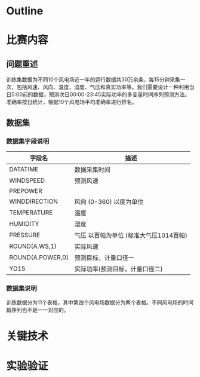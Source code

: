# Outline
# 比赛内容
## 问题重述
训练集数据为不同10个风电场近一年的运行数据共30万余条，每15分钟采集一次，包括风速、风向、温度、湿度、气压和真实功率等。我们需要设计一种利用当日5:00前的数据，预测次日00:00-23:45实际功率的多变量时间序列预测方法。准确率按日统计，根据10个风电场平均准确率进行排名。
## 数据集
### 数据集字段说明
|  字段名   | 描述  |
|  ----  | ----  |
| DATATIME  | 数据采集时间 |
| WINDSPEED  | 预测风速 |
| PREPOWER |  |
| WINDDIRECTION | 风向 (0-360) 以度为单位 |
| TEMPERATURE | 温度 |
| HUMIDITY | 湿度 |
| PRESSURE |气压 以百帕为单位 (标准大气压1014百帕)|
| ROUND(A.WS,1) | 实际风速 |
| ROUND(A.POWER,0) | 预测目标，计量口径一 |
| YD15| 实际功率(预测目标，计量口径二) |
### 数据集说明
训练数据分为11个表格，其中第四个风电场数据分为两个表格。不同风电场的时间戳序列也不是一一对应的。
# 关键技术
# 实验验证
